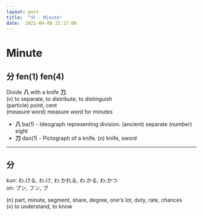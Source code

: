 ```yaml
---
layout: post
title:  "分 - Minute"
date:  2021-04-08 21:17:00
---
```


# Minute

## 分 fen(1) fen(4) 

Divide **八** with a knife **刀**.  
(v) to separate, to distribute, to distinguish  
(particle) point, cent  
(measure word) measure word for minutes

- **八** ba(1) - Ideograph representing division.
(ancient) separate (number) eight
- **刀** dao(1) - Pictograph of a knife.
(n) knife, sword

-----

## 分

kun: わ.ける, わ.け, わ.かれる, わ.かる, わ.かつ  
on: ブン, フン, ブ  

(n) part, minute, segment, share, degree, one's lot, duty, rate, chances  
(v) to understand, to know
